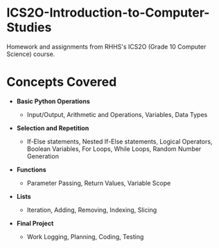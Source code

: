 # ICS2O-Introduction-to-Computer-Studies
Homework and assignments from RHHS's ICS2O (Grade 10 Computer Science) course.

# Concepts Covered
 - **Basic Python Operations**
 
    - Input/Output, Arithmetic and Operations, Variables, Data Types
 - **Selection and Repetition**
 
    - If-Else statements, Nested If-Else statements, Logical Operators, Boolean Variables, For Loops, While Loops, Random Number Generation
 - **Functions**
 
    - Parameter Passing, Return Values, Variable Scope
 - **Lists**
 
    - Iteration, Adding, Removing, Indexing, Slicing
 - **Final Project**
 
    - Work Logging, Planning, Coding, Testing 
 

